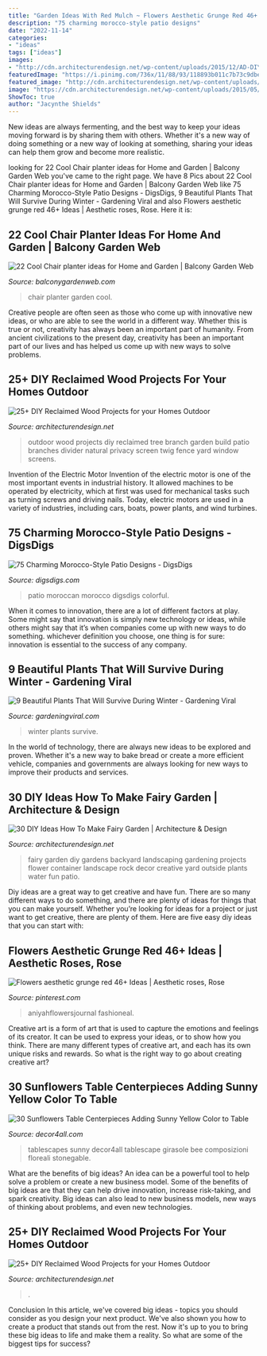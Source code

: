 ```yaml
---
title: "Garden Ideas With Red Mulch ~ Flowers Aesthetic Grunge Red 46+ Ideas"
description: "75 charming morocco-style patio designs"
date: "2022-11-14"
categories:
- "ideas"
tags: ["ideas"]
images:
- "http://cdn.architecturendesign.net/wp-content/uploads/2015/12/AD-DIY-Ideas-How-To-Make-Fairy-Garden-19.png"
featuredImage: "https://i.pinimg.com/736x/11/88/93/118893b011c7b73c9dbe8766a5f94cff.jpg"
featured_image: "http://cdn.architecturendesign.net/wp-content/uploads/2015/05/AD-Outdoor-Reclaimed-Wood-Projects-12.jpg"
image: "https://cdn.architecturendesign.net/wp-content/uploads/2015/05/AD-Outdoor-Reclaimed-Wood-Projects-2.jpg"
ShowToc: true
author: "Jacynthe Shields"
---
```



New ideas are always fermenting, and the best way to keep your ideas moving forward is by sharing them with others. Whether it's a new way of doing something or a new way of looking at something, sharing your ideas can help them grow and become more realistic.

	

		
looking for 22 Cool Chair planter ideas for Home and Garden | Balcony Garden Web you've came to the right page. We have 8 Pics about 22 Cool Chair planter ideas for Home and Garden | Balcony Garden Web like 75 Charming Morocco-Style Patio Designs - DigsDigs, 9 Beautiful Plants That Will Survive During Winter - Gardening Viral and also Flowers aesthetic grunge red 46+ Ideas | Aesthetic roses, Rose. Here it is:
		
    
## 22 Cool Chair Planter Ideas For Home And Garden | Balcony Garden Web

<img loading=lazy src="https://balconygardenweb-lhnfx0beomqvnhspx.netdna-ssl.com/wp-content/uploads/2016/02/chair-planter-ideas.jpg" onerror="this.onerror=null;this.src='https://tse3.mm.bing.net/th?id=OIP.k06abKpcKfKpUxdgqY3TrwHaJ4&amp;pid=15.1';" alt="22 Cool Chair planter ideas for Home and Garden | Balcony Garden Web">

_Source: balconygardenweb.com_

>chair planter garden cool. 

	

Creative people are often seen as those who come up with innovative new ideas, or who are able to see the world in a different way. Whether this is true or not, creativity has always been an important part of humanity. From ancient civilizations to the present day, creativity has been an important part of our lives and has helped us come up with new ways to solve problems.

    
## 25+ DIY Reclaimed Wood Projects For Your Homes Outdoor

<img loading=lazy src="http://cdn.architecturendesign.net/wp-content/uploads/2015/05/AD-Outdoor-Reclaimed-Wood-Projects-12.jpg" onerror="this.onerror=null;this.src='https://tse1.mm.bing.net/th?id=OIP.dbpz8gnKtrarfrABtj8kwAHaMw&amp;pid=15.1';" alt="25+ DIY Reclaimed Wood Projects for your Homes Outdoor">

_Source: architecturendesign.net_

>outdoor wood projects diy reclaimed tree branch garden build patio branches divider natural privacy screen twig fence yard window screens. 

	

Invention of the Electric Motor
Invention of the electric motor is one of the most important events in industrial history. It allowed machines to be operated by electricity, which at first was used for mechanical tasks such as turning screws and driving nails. Today, electric motors are used in a variety of industries, including cars, boats, power plants, and wind turbines.

    
## 75 Charming Morocco-Style Patio Designs - DigsDigs

<img loading=lazy src="https://www.digsdigs.com/photos/2013/06/a-super-colorful-Moroccan-patio-with-bright-pillows-blankets-rugs-baskets-and-ottomans-plus-a-mirror-and-lights.jpg" onerror="this.onerror=null;this.src='https://tse3.mm.bing.net/th?id=OIP.zQlHFYmRoq_VFvwGmddpWgHaLI&amp;pid=15.1';" alt="75 Charming Morocco-Style Patio Designs - DigsDigs">

_Source: digsdigs.com_

>patio moroccan morocco digsdigs colorful. 

	

When it comes to innovation, there are a lot of different factors at play. Some might say that innovation is simply new technology or ideas, while others might say that it’s when companies come up with new ways to do something. whichever definition you choose, one thing is for sure: innovation is essential to the success of any company.

    
## 9 Beautiful Plants That Will Survive During Winter - Gardening Viral

<img loading=lazy src="http://gardeningviral.com/wp-content/uploads/2017/10/be936eb5d88f4fd807674edc73c019ba.jpg" onerror="this.onerror=null;this.src='https://tse3.mm.bing.net/th?id=OIP.MJdVm4exfI8v8BJJAUwy4AHaLH&amp;pid=15.1';" alt="9 Beautiful Plants That Will Survive During Winter - Gardening Viral">

_Source: gardeningviral.com_

>winter plants survive. 

	

In the world of technology, there are always new ideas to be explored and proven. Whether it's a new way to bake bread or create a more efficient vehicle, companies and governments are always looking for new ways to improve their products and services.

    
## 30 DIY Ideas How To Make Fairy Garden | Architecture &amp; Design

<img loading=lazy src="http://cdn.architecturendesign.net/wp-content/uploads/2015/12/AD-DIY-Ideas-How-To-Make-Fairy-Garden-19.png" onerror="this.onerror=null;this.src='https://tse1.mm.bing.net/th?id=OIP.frF_FDonHlt1AnEiAc7tMgHaJ9&amp;pid=15.1';" alt="30 DIY Ideas How To Make Fairy Garden | Architecture &amp; Design">

_Source: architecturendesign.net_

>fairy garden diy gardens backyard landscaping gardening projects flower container landscape rock decor creative yard outside plants water fun patio. 

	

Diy ideas are a great way to get creative and have fun. There are so many different ways to do something, and there are plenty of ideas for things that you can make yourself. Whether you’re looking for ideas for a project or just want to get creative, there are plenty of them. Here are five easy diy ideas that you can start with: 

    
## Flowers Aesthetic Grunge Red 46+ Ideas | Aesthetic Roses, Rose

<img loading=lazy src="https://i.pinimg.com/736x/11/88/93/118893b011c7b73c9dbe8766a5f94cff.jpg" onerror="this.onerror=null;this.src='https://tse4.mm.bing.net/th?id=OIP.9qvwUEuLIhiYmcG87r33awAAAA&amp;pid=15.1';" alt="Flowers aesthetic grunge red 46+ Ideas | Aesthetic roses, Rose">

_Source: pinterest.com_

>aniyahflowersjournal fashioneal. 

	

Creative art is a form of art that is used to capture the emotions and feelings of its creator. It can be used to express your ideas, or to show how you think. There are many different types of creative art, and each has its own unique risks and rewards. So what is the right way to go about creating creative art?

    
## 30 Sunflowers Table Centerpieces Adding Sunny Yellow Color To Table

<img loading=lazy src="https://decor4all.com/wp-content/uploads/2015/07/sunflowers-table-centerpieces-decoration-ideas-14.jpg" onerror="this.onerror=null;this.src='https://tse3.mm.bing.net/th?id=OIP.CRwYCQHH39Zhd3iZ05Q59wAAAA&amp;pid=15.1';" alt="30 Sunflowers Table Centerpieces Adding Sunny Yellow Color to Table">

_Source: decor4all.com_

>tablescapes sunny decor4all tablescape girasole bee composizioni floreali stonegable. 

	

What are the benefits of big ideas?
An idea can be a powerful tool to help solve a problem or create a new business model. Some of the benefits of big ideas are that they can help drive innovation, increase risk-taking, and spark creativity. Big ideas can also lead to new business models, new ways of thinking about problems, and even new technologies.

    
## 25+ DIY Reclaimed Wood Projects For Your Homes Outdoor

<img loading=lazy src="https://cdn.architecturendesign.net/wp-content/uploads/2015/05/AD-Outdoor-Reclaimed-Wood-Projects-2.jpg" onerror="this.onerror=null;this.src='https://tse1.mm.bing.net/th?id=OIP.0mmlY4TGyNcGmOzJRxWhHQHaLL&amp;pid=15.1';" alt="25+ DIY Reclaimed Wood Projects for your Homes Outdoor">

_Source: architecturendesign.net_

>. 

	

Conclusion
In this article, we've covered big ideas - topics you should consider as you design your next product. We've also shown you how to create a product that stands out from the rest. Now it's up to you to bring these big ideas to life and make them a reality. So what are some of the biggest tips for success?

